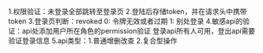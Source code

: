 1.权限验证：未登录全部跳转至登录页
2.登陆后存储token，并在请求头中携带token
3.登录页判断：revoked
    0: 令牌无效或者过期
    1: 别处登录
4.敏感api的验证：api处添加用户所在角色的permission验证
    登录api所有人可用，登出api需要验证登录信息
5.api类型：1.普通增删改查 2.复合型操作